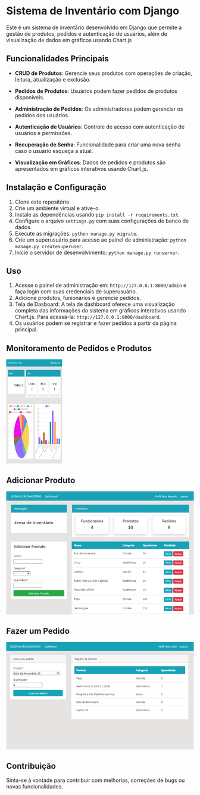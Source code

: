 # Sistema de Inventário com Django

Este é um sistema de inventário desenvolvido em Django que permite a gestão de produtos, pedidos e autenticação de usuários, além de visualização de dados em gráficos usando Chart.js

## Funcionalidades Principais

- **CRUD de Produtos**: Gerencie seus produtos com operações de criação, leitura, atualização e exclusão.

- **Pedidos de Produtos**: Usuários podem fazer pedidos de produtos disponíveis.

- **Administração de Pedidos**: Os administradores podem gerenciar os pedidos dos usuários.

- **Autenticação de Usuários**: Controle de acesso com autenticação de usuários e permissões.

- **Recuperação de Senha**: Funcionalidade para criar uma nova senha caso o usuário esqueça a atual.

- **Visualização em Gráficos**: Dados de pedidos e produtos são apresentados em gráficos interativos usando Chart.js.



## Instalação e Configuração

1. Clone este repositório.
2. Crie um ambiente virtual e ative-o.
3. Instale as dependências usando `pip install -r requirements.txt`.
4. Configure o arquivo `settings.py` com suas configurações de banco de dados.
5. Execute as migrações: `python manage.py migrate`.
6. Crie um superusuário para acesso ao painel de administração: `python manage.py createsuperuser`.
7. Inicie o servidor de desenvolvimento: `python manage.py runserver`.

## Uso

1. Acesse o painel de administração em: `http://127.0.0.1:8000/admin` e faça login com suas credenciais de superusuário. 
2. Adicione produtos, funionários e gerencie pedidos.
3. Tela de Dasboard: A tela de dashboard oferece uma visualização completa das informações do sistema em gráficos interativos usando Chart.js. Para acessá-la: `http://127.0.0.1:8000/dashboard`.
4. Os usuários podem se registrar e fazer pedidos a partir da página principal.

## Monitoramento de Pedidos e Produtos
<img src="./demo_images/demo_1.PNG" width="150" height="280">



## Adicionar Produto
![Adicionar Produto](./demo_images/demo_2.PNG)

## Fazer um Pedido
![Fazer um Pedido](./demo_images/demo_3.PNG)



## Contribuição

Sinta-se à vontade para contribuir com melhorias, correções de bugs ou novas funcionalidades.
